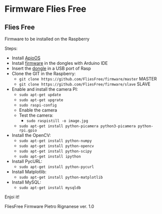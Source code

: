 # Firmware Flies Free 

## Flies Free

Firmware to be installed on the Raspberry

Steps:
  * Install [ApioOS](https://github.com/ApioLab/ApioOS)
  * Install [firmware](https://github.com/ApioLab/ApioOS/wiki) in the dongles with Arduino IDE
  * Insert the [dongle](https://www.apio.cc/component/virtuemart/store_ita/prodotti/apio-dongle-1-4-detail) in a USB port of Rasp
  * Clone the GIT in the Raspberry:
      * `git clone https://github.com/FliesFree/firmware/master` MASTER
      * `git clone https://github.com/FliesFree/firmware/slave` SLAVE
  * Enable and install the camera PI:
      * `sudo apt-get update`
      * `sudo apt-get upgrate`
      * `sudo raspi-config`
      * Enable the camera
      * Test the camera:
        * `sudo raspistill -o image.jpg`
      * `sudo apt-get install python-picamera python3-picamera python-rpi.gpio`
   * Install the OpenCV:
      * `sudo apt-get install python-numpy`
      * `sudo apt-get install python-opencv`
      * `sudo apt-get install python-scipy`
      * `sudo apt-get install ipython`
   * Install PycURL:
      * `sudo apt-get install python-pycurl`
   * Install Matplotlib:
      * `sudo apt-get install python-matplotlib`
   * Install MySQL:
      * `sudo apt-get install mysqldb`
      
      
Enjoi it!

FliesFree Firmware Pietro Rignanese ver. 1.0

